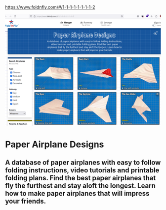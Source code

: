 

https://www.foldnfly.com/#/1-1-1-1-1-1-1-1-2

![](../_asset/Pasted%20image%2020240131145614.png)

# Paper Airplane Designs

## A database of paper airplanes with easy to follow folding instructions, video tutorials and printable folding plans. Find the best paper airplanes that fly the furthest and stay aloft the longest. Learn how to make paper airplanes that will impress your friends.
